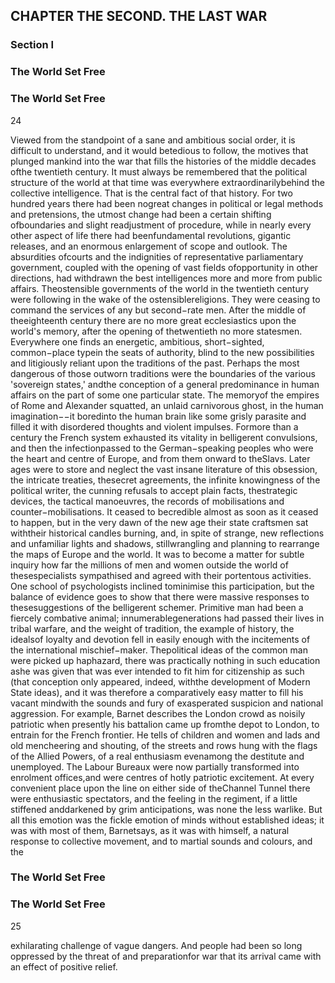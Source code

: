 ## CHAPTER THE SECOND. THE LAST WAR

### Section I

### The World Set Free

### The World Set Free
24


Viewed from the standpoint of a sane and ambitious social order, it is difficult to understand, and it would betedious to follow, the motives that plunged mankind into the war that fills the histories of the middle decades ofthe twentieth century.
It must always be remembered that the political structure of the world at that time was everywhere extraordinarilybehind the collective intelligence. That is the central fact of that history. For two hundred years there had been nogreat changes in political or legal methods and pretensions, the utmost change had been a certain shifting ofboundaries and slight readjustment of procedure, while in nearly every other aspect of life there had beenfundamental revolutions, gigantic releases, and an enormous enlargement of scope and outlook. The absurdities ofcourts and the indignities of representative parliamentary government, coupled with the opening of vast fields ofopportunity in other directions, had withdrawn the best intelligences more and more from public affairs. Theostensible governments of the world in the twentieth century were following in the wake of the ostensiblereligions. They were ceasing to command the services of any but second−rate men. After the middle of theeighteenth century there are no more great ecclesiastics upon the world's memory, after the opening of thetwentieth no more statesmen. Everywhere one finds an energetic, ambitious, short−sighted, common−place typein the seats of authority, blind to the new possibilities and litigiously reliant upon the traditions of the past.
Perhaps the most dangerous of those outworn traditions were the boundaries of the various 'sovereign states,' andthe conception of a general predominance in human affairs on the part of some one particular state. The memoryof the empires of Rome and Alexander squatted, an unlaid carnivorous ghost, in the human imagination−−it boredinto the human brain like some grisly parasite and filled it with disordered thoughts and violent impulses. Formore than a century the French system exhausted its vitality in belligerent convulsions, and then the infectionpassed to the German−speaking peoples who were the heart and centre of Europe, and from them onward to theSlavs. Later ages were to store and neglect the vast insane literature of this obsession, the intricate treaties, thesecret agreements, the infinite knowingness of the political writer, the cunning refusals to accept plain facts, thestrategic devices, the tactical manoeuvres, the records of mobilisations and counter−mobilisations. It ceased to becredible almost as soon as it ceased to happen, but in the very dawn of the new age their state craftsmen sat withtheir historical candles burning, and, in spite of strange, new reflections and unfamiliar lights and shadows, stillwrangling and planning to rearrange the maps of Europe and the world.
It was to become a matter for subtle inquiry how far the millions of men and women outside the world of thesespecialists sympathised and agreed with their portentous activities. One school of psychologists inclined tominimise this participation, but the balance of evidence goes to show that there were massive responses to thesesuggestions of the belligerent schemer. Primitive man had been a fiercely combative animal; innumerablegenerations had passed their lives in tribal warfare, and the weight of tradition, the example of history, the idealsof loyalty and devotion fell in easily enough with the incitements of the international mischief−maker. Thepolitical ideas of the common man were picked up haphazard, there was practically nothing in such education ashe was given that was ever intended to fit him for citizenship as such (that conception only appeared, indeed, withthe development of Modern State ideas), and it was therefore a comparatively easy matter to fill his vacant mindwith the sounds and fury of exasperated suspicion and national aggression.
For example, Barnet describes the London crowd as noisily patriotic when presently his battalion came up fromthe depot to London, to entrain for the French frontier. He tells of children and women and lads and old mencheering and shouting, of the streets and rows hung with the flags of the Allied Powers, of a real enthusiasm evenamong the destitute and unemployed. The Labour Bureaux were now partially transformed into enrolment offices,and were centres of hotly patriotic excitement. At every convenient place upon the line on either side of theChannel Tunnel there were enthusiastic spectators, and the feeling in the regiment, if a little stiffened anddarkened by grim anticipations, was none the less warlike.
But all this emotion was the fickle emotion of minds without established ideas; it was with most of them, Barnetsays, as it was with himself, a natural response to collective movement, and to martial sounds and colours, and the
### The World Set Free

### The World Set Free
25


exhilarating challenge of vague dangers. And people had been so long oppressed by the threat of and preparationfor war that its arrival came with an effect of positive relief.